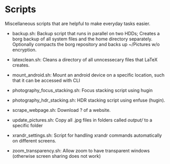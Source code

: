 # Scripts
Miscellaneous scripts that are helpful to make everyday tasks easier.

* backup.sh: Backup script that runs in parallel on two HDDs; Creates a borg backup of all system files and the home directory separately. Optionally compacts the borg repository and backs up ~/Pictures w/o encryption. 

* latexclean.sh: Cleans a directory of all unncessecary files that LaTeX creates.

* mount_android.sh: Mount an android device on a specific location, such that it can be accessed with CLI

* photography_focus_stacking.sh: Focus stacking script using hugin 

* photography_hdr_stacking.sh: HDR stacking script using enfuse (hugin). 

* scrape_webpage.sh: Download ? of a website. 

* update_pictures.sh: Copy all .jpg files in folders called *output/* to a specific folder

* xrandr_settings.sh: Script for handling xrandr commands automatically on different screens. 

* zoom_transparency.sh: Allow zoom to have transparent windows (otherwise screen sharing does not work)    
